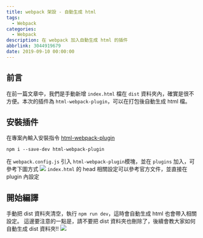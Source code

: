 ```yaml
---
title: webpack 架設 - 自動生成 html
tags:
  - Webpack
categories:
  - Webpack
description: 在 webpack 加入自動生成 html 的插件
abbrlink: 3044919679
date: 2019-09-10 00:00:00
---
```

## 前言
在前一篇文章中，我們是手動新增 `index.html` 檔在 `dist` 資料夾內，確實是很不方便。本次的插件為 `html-webpack-plugin`，可以在打包後自動生成 html 檔。
## 安裝插件
在專案內輸入安裝指令
[html-webpack-plugin](https://github.com/jantimon/html-webpack-plugin)
```
npm i --save-dev html-webpack-plugin
```
在 `webpack.config.js` 引入 `html-webpack-plugin`模塊，並在 `plugins` 加入，可參考下圖方式
![](https://i.imgur.com/imuY4p6.png)
`index.html` 的 head 相關設定可以參考官方文件，並直接在 plugin 內設定

## 開始編譯
手動把 dist 資料夾清空，執行 `npm run dev`，這時會自動生成 html 也會帶入相關設定。
這邊要注意的一點是，請不要把 dist 資料夾也刪除了，後續會教大家如何自動生成 dist 資料夾!!
![](https://i.imgur.com/isfVvRn.png)
